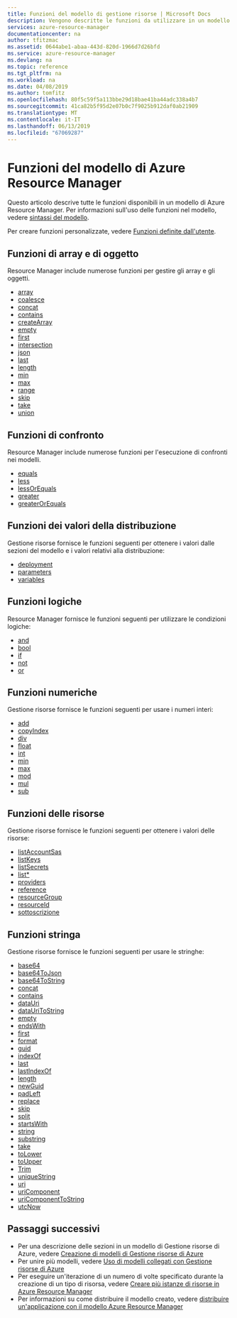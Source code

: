 ```yaml
---
title: Funzioni del modello di gestione risorse | Microsoft Docs
description: Vengono descritte le funzioni da utilizzare in un modello di gestione risorse di Azure per recuperare valori, lavorare con stringhe e valori numerici, e recuperare informazioni sulla distribuzione.
services: azure-resource-manager
documentationcenter: na
author: tfitzmac
ms.assetid: 0644abe1-abaa-443d-820d-1966d7d26bfd
ms.service: azure-resource-manager
ms.devlang: na
ms.topic: reference
ms.tgt_pltfrm: na
ms.workload: na
ms.date: 04/08/2019
ms.author: tomfitz
ms.openlocfilehash: 80f5c59f5a113bbe29d18bae41ba44adc338a4b7
ms.sourcegitcommit: 41ca82b5f95d2e07b0c7f9025b912daf0ab21909
ms.translationtype: MT
ms.contentlocale: it-IT
ms.lasthandoff: 06/13/2019
ms.locfileid: "67069287"
---
```

# <a name="azure-resource-manager-template-functions"></a>Funzioni del modello di Azure Resource Manager
Questo articolo descrive tutte le funzioni disponibili in un modello di Azure Resource Manager. Per informazioni sull'uso delle funzioni nel modello, vedere [sintassi del modello](resource-group-authoring-templates.md#syntax).

Per creare funzioni personalizzate, vedere [Funzioni definite dall'utente](resource-group-authoring-templates.md#functions).

<a id="array" aria-hidden="true" />
<a id="coalesce" aria-hidden="true" />
<a id="concatarray" aria-hidden="true" />
<a id="contains" aria-hidden="true" />
<a id="createarray" aria-hidden="true" />
<a id="empty" aria-hidden="true" />
<a id="first" aria-hidden="true" />
<a id="intersection" aria-hidden="true" />
<a id="json" aria-hidden="true" />
<a id="last" aria-hidden="true" />
<a id="length" aria-hidden="true" />
<a id="min" aria-hidden="true" />
<a id="max" aria-hidden="true" />
<a id="range" aria-hidden="true" />
<a id="skip" aria-hidden="true" />
<a id="take" aria-hidden="true" />
<a id="union" aria-hidden="true" />

## <a name="array-and-object-functions"></a>Funzioni di array e di oggetto
Resource Manager include numerose funzioni per gestire gli array e gli oggetti.

* [array](resource-group-template-functions-array.md#array)
* [coalesce](resource-group-template-functions-array.md#coalesce)
* [concat](resource-group-template-functions-array.md#concat)
* [contains](resource-group-template-functions-array.md#contains)
* [createArray](resource-group-template-functions-array.md#createarray)
* [empty](resource-group-template-functions-array.md#empty)
* [first](resource-group-template-functions-array.md#first)
* [intersection](resource-group-template-functions-array.md#intersection)
* [json](resource-group-template-functions-array.md#json)
* [last](resource-group-template-functions-array.md#last)
* [length](resource-group-template-functions-array.md#length)
* [min](resource-group-template-functions-array.md#min)
* [max](resource-group-template-functions-array.md#max)
* [range](resource-group-template-functions-array.md#range)
* [skip](resource-group-template-functions-array.md#skip)
* [take](resource-group-template-functions-array.md#take)
* [union](resource-group-template-functions-array.md#union)

<a id="equals" aria-hidden="true" />
<a id="less" aria-hidden="true" />
<a id="lessorequals" aria-hidden="true" />
<a id="greater" aria-hidden="true" />
<a id="greaterorequals" aria-hidden="true" />

## <a name="comparison-functions"></a>Funzioni di confronto
Resource Manager include numerose funzioni per l'esecuzione di confronti nei modelli.

* [equals](resource-group-template-functions-comparison.md#equals)
* [less](resource-group-template-functions-comparison.md#less)
* [lessOrEquals](resource-group-template-functions-comparison.md#lessorequals)
* [greater](resource-group-template-functions-comparison.md#greater)
* [greaterOrEquals](resource-group-template-functions-comparison.md#greaterorequals)

<a id="deployment" aria-hidden="true" />
<a id="parameters" aria-hidden="true" />
<a id="variables" aria-hidden="true" />

## <a name="deployment-value-functions"></a>Funzioni dei valori della distribuzione
Gestione risorse fornisce le funzioni seguenti per ottenere i valori dalle sezioni del modello e i valori relativi alla distribuzione:

* [deployment](resource-group-template-functions-deployment.md#deployment)
* [parameters](resource-group-template-functions-deployment.md#parameters)
* [variables](resource-group-template-functions-deployment.md#variables)

<a id="and" aria-hidden="true" />
<a id="bool" aria-hidden="true" />
<a id="if" aria-hidden="true" />
<a id="not" aria-hidden="true" />
<a id="or" aria-hidden="true" />

## <a name="logical-functions"></a>Funzioni logiche
Resource Manager fornisce le funzioni seguenti per utilizzare le condizioni logiche:

* [and](resource-group-template-functions-logical.md#and)
* [bool](resource-group-template-functions-logical.md#bool)
* [if](resource-group-template-functions-logical.md#if)
* [not](resource-group-template-functions-logical.md#not)
* [or](resource-group-template-functions-logical.md#or)

<a id="add" aria-hidden="true" />
<a id="copyindex" aria-hidden="true" />
<a id="div" aria-hidden="true" />
<a id="float" aria-hidden="true" />
<a id="int" aria-hidden="true" />
<a id="minint" aria-hidden="true" />
<a id="maxint" aria-hidden="true" />
<a id="mod" aria-hidden="true" />
<a id="mul" aria-hidden="true" />
<a id="sub" aria-hidden="true" />

## <a name="numeric-functions"></a>Funzioni numeriche
Gestione risorse fornisce le funzioni seguenti per usare i numeri interi:

* [add](resource-group-template-functions-numeric.md#add)
* [copyIndex](resource-group-template-functions-numeric.md#copyindex)
* [div](resource-group-template-functions-numeric.md#div)
* [float](resource-group-template-functions-numeric.md#float)
* [int](resource-group-template-functions-numeric.md#int)
* [min](resource-group-template-functions-numeric.md#min)
* [max](resource-group-template-functions-numeric.md#max)
* [mod](resource-group-template-functions-numeric.md#mod)
* [mul](resource-group-template-functions-numeric.md#mul)
* [sub](resource-group-template-functions-numeric.md#sub)

<a id="listkeys" aria-hidden="true" />
<a id="list" aria-hidden="true" />
<a id="providers" aria-hidden="true" />
<a id="reference" aria-hidden="true" />
<a id="resourcegroup" aria-hidden="true" />
<a id="resourceid" aria-hidden="true" />
<a id="subscription" aria-hidden="true" />

## <a name="resource-functions"></a>Funzioni delle risorse
Gestione risorse fornisce le funzioni seguenti per ottenere i valori delle risorse:

* [listAccountSas](resource-group-template-functions-resource.md#list)
* [listKeys](resource-group-template-functions-resource.md#listkeys)
* [listSecrets](resource-group-template-functions-resource.md#list)
* [list*](resource-group-template-functions-resource.md#list)
* [providers](resource-group-template-functions-resource.md#providers)
* [reference](resource-group-template-functions-resource.md#reference)
* [resourceGroup](resource-group-template-functions-resource.md#resourcegroup)
* [resourceId](resource-group-template-functions-resource.md#resourceid)
* [sottoscrizione](resource-group-template-functions-resource.md#subscription)

<a id="base64" aria-hidden="true" />
<a id="base64tojson" aria-hidden="true" />
<a id="base64tostring" aria-hidden="true" />
<a id="concat" aria-hidden="true" />
<a id="containsstring" aria-hidden="true" />
<a id="datauri" aria-hidden="true" />
<a id="datauritostring" aria-hidden="true" />
<a id="emptystring" aria-hidden="true" />
<a id="endswith" aria-hidden="true" />
<a id="firststring" aria-hidden="true" />
<a id="guid" aria-hidden="true" />
<a id="indexof" aria-hidden="true" />
<a id="laststring" aria-hidden="true" />
<a id="lastindexof" aria-hidden="true" />
<a id="lengthstring" aria-hidden="true" />
<a id="padleft" aria-hidden="true" />
<a id="replace" aria-hidden="true" />
<a id="skipstring" aria-hidden="true" />
<a id="split" aria-hidden="true" />
<a id="startswith" aria-hidden="true" />
<a id="string" aria-hidden="true" />
<a id="substring" aria-hidden="true" />
<a id="takestring" aria-hidden="true" />
<a id="tolower" aria-hidden="true" />
<a id="toupper" aria-hidden="true" />
<a id="trim" aria-hidden="true" />
<a id="uniquestring" aria-hidden="true" />
<a id="uri" aria-hidden="true" />
<a id="uricomponent" aria-hidden="true" />
<a id="uricomponenttostring" aria-hidden="true" />

## <a name="string-functions"></a>Funzioni stringa
Gestione risorse fornisce le funzioni seguenti per usare le stringhe:

* [base64](resource-group-template-functions-string.md#base64)
* [base64ToJson](resource-group-template-functions-string.md#base64tojson)
* [base64ToString](resource-group-template-functions-string.md#base64tostring)
* [concat](resource-group-template-functions-string.md#concat)
* [contains](resource-group-template-functions-string.md#contains)
* [dataUri](resource-group-template-functions-string.md#datauri)
* [dataUriToString](resource-group-template-functions-string.md#datauritostring)
* [empty](resource-group-template-functions-string.md#empty)
* [endsWith](resource-group-template-functions-string.md#endswith)
* [first](resource-group-template-functions-string.md#first)
* [format](resource-group-template-functions-string.md#format)
* [guid](resource-group-template-functions-string.md#guid)
* [indexOf](resource-group-template-functions-string.md#indexof)
* [last](resource-group-template-functions-string.md#last)
* [lastIndexOf](resource-group-template-functions-string.md#lastindexof)
* [length](resource-group-template-functions-string.md#length)
* [newGuid](resource-group-template-functions-string.md#newguid)
* [padLeft](resource-group-template-functions-string.md#padleft)
* [replace](resource-group-template-functions-string.md#replace)
* [skip](resource-group-template-functions-string.md#skip)
* [split](resource-group-template-functions-string.md#split)
* [startsWith](resource-group-template-functions-string.md#startswith)
* [string](resource-group-template-functions-string.md#string)
* [substring](resource-group-template-functions-string.md#substring)
* [take](resource-group-template-functions-string.md#take)
* [toLower](resource-group-template-functions-string.md#tolower)
* [toUpper](resource-group-template-functions-string.md#toupper)
* [Trim](resource-group-template-functions-string.md#trim)
* [uniqueString](resource-group-template-functions-string.md#uniquestring)
* [uri](resource-group-template-functions-string.md#uri)
* [uriComponent](resource-group-template-functions-string.md#uricomponent)
* [uriComponentToString](resource-group-template-functions-string.md#uricomponenttostring)
* [utcNow](resource-group-template-functions-string.md#utcnow)

## <a name="next-steps"></a>Passaggi successivi
* Per una descrizione delle sezioni in un modello di Gestione risorse di Azure, vedere [Creazione di modelli di Gestione risorse di Azure](resource-group-authoring-templates.md)
* Per unire più modelli, vedere [Uso di modelli collegati con Gestione risorse di Azure](resource-group-linked-templates.md)
* Per eseguire un'iterazione di un numero di volte specificato durante la creazione di un tipo di risorsa, vedere [Creare più istanze di risorse in Azure Resource Manager](resource-group-create-multiple.md)
* Per informazioni su come distribuire il modello creato, vedere [distribuire un'applicazione con il modello Azure Resource Manager](resource-group-template-deploy.md)
